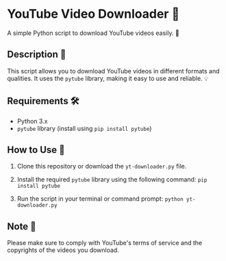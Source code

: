# YouTube Video Downloader 🎥

A simple Python script to download YouTube videos easily. 🚀

## Description 📝

This script allows you to download YouTube videos in different formats and qualities. It uses the `pytube` library, making it easy to use and reliable. 💡

## Requirements 🛠️

- Python 3.x
- `pytube` library (install using `pip install pytube`)

## How to Use 🚀

1. Clone this repository or download the `yt-downloader.py` file.

2. Install the required `pytube` library using the following command: ```pip install pytube```

3. Run the script in your terminal or command prompt: ```python yt-downloader.py```

## Note 📝
Please make sure to comply with YouTube's terms of service and the copyrights of the videos you download.
